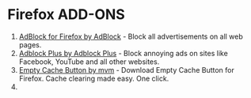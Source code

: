 # Firefox ADD-ONS

1. [AdBlock for Firefox by AdBlock](https://addons.mozilla.org/en-US/firefox/addon/adblock-for-firefox) - Block all advertisements on all web pages.
2. [Adblock Plus by Adblock Plus](https://addons.mozilla.org/en-US/firefox/addon/adblock-plus) - Block annoying ads on sites like Facebook, YouTube and all other websites.
3. [Empty Cache Button by mvm](https://addons.mozilla.org/en-US/firefox/addon/empty-cache-button) - Download Empty Cache Button for Firefox. Cache clearing made easy. One click.
4.
